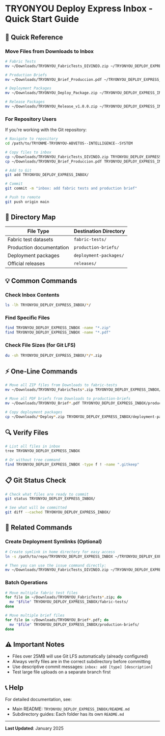 # TRYONYOU Deploy Express Inbox - Quick Start Guide

## 🚀 Quick Reference

### Move Files from Downloads to Inbox

```bash
# Fabric Tests
mv ~/Downloads/TRYONYOU_FabricTests_DIVINEO.zip ~/TRYONYOU_DEPLOY_EXPRESS_INBOX/fabric-tests/

# Production Briefs
mv ~/Downloads/TRYONYOU_Brief_Produccion.pdf ~/TRYONYOU_DEPLOY_EXPRESS_INBOX/production-briefs/

# Deployment Packages
mv ~/Downloads/TRYONYOU_Deploy_Package.zip ~/TRYONYOU_DEPLOY_EXPRESS_INBOX/deployment-packages/

# Release Packages
mv ~/Downloads/TRYONYOU_Release_v1.0.0.zip ~/TRYONYOU_DEPLOY_EXPRESS_INBOX/releases/
```

### For Repository Users

If you're working with the Git repository:

```bash
# Navigate to repository
cd /path/to/TRYONME-TRYONYOU-ABVETOS--INTELLIGENCE--SYSTEM

# Copy files to inbox
cp ~/Downloads/TRYONYOU_FabricTests_DIVINEO.zip TRYONYOU_DEPLOY_EXPRESS_INBOX/fabric-tests/
cp ~/Downloads/TRYONYOU_Brief_Produccion.pdf TRYONYOU_DEPLOY_EXPRESS_INBOX/production-briefs/

# Add to Git
git add TRYONYOU_DEPLOY_EXPRESS_INBOX/

# Commit
git commit -m "inbox: add fabric tests and production brief"

# Push to remote
git push origin main
```

## 📂 Directory Map

| File Type | Destination Directory |
|-----------|----------------------|
| Fabric test datasets | `fabric-tests/` |
| Production documentation | `production-briefs/` |
| Deployment packages | `deployment-packages/` |
| Official releases | `releases/` |

## 💡 Common Commands

### Check Inbox Contents
```bash
ls -lh TRYONYOU_DEPLOY_EXPRESS_INBOX/*/
```

### Find Specific Files
```bash
find TRYONYOU_DEPLOY_EXPRESS_INBOX -name "*.zip"
find TRYONYOU_DEPLOY_EXPRESS_INBOX -name "*.pdf"
```

### Check File Sizes (for Git LFS)
```bash
du -sh TRYONYOU_DEPLOY_EXPRESS_INBOX/*/*.zip
```

## ⚡ One-Line Commands

```bash
# Move all ZIP files from Downloads to fabric-tests
mv ~/Downloads/TRYONYOU_FabricTests*.zip TRYONYOU_DEPLOY_EXPRESS_INBOX/fabric-tests/

# Move all PDF briefs from Downloads to production-briefs
mv ~/Downloads/TRYONYOU_Brief*.pdf TRYONYOU_DEPLOY_EXPRESS_INBOX/production-briefs/

# Copy deployment packages
cp ~/Downloads/*Deploy*.zip TRYONYOU_DEPLOY_EXPRESS_INBOX/deployment-packages/
```

## 🔍 Verify Files

```bash
# List all files in inbox
tree TRYONYOU_DEPLOY_EXPRESS_INBOX

# Or without tree command
find TRYONYOU_DEPLOY_EXPRESS_INBOX -type f ! -name ".gitkeep"
```

## 📋 Git Status Check

```bash
# Check what files are ready to commit
git status TRYONYOU_DEPLOY_EXPRESS_INBOX/

# See what will be committed
git diff --cached TRYONYOU_DEPLOY_EXPRESS_INBOX/
```

## 🔗 Related Commands

### Create Deployment Symlinks (Optional)
```bash
# Create symlink in home directory for easy access
ln -s /path/to/repo/TRYONYOU_DEPLOY_EXPRESS_INBOX ~/TRYONYOU_DEPLOY_EXPRESS_INBOX

# Then you can use the issue command directly:
mv ~/Downloads/TRYONYOU_FabricTests_DIVINEO.zip ~/TRYONYOU_DEPLOY_EXPRESS_INBOX/fabric-tests/
```

### Batch Operations
```bash
# Move multiple fabric test files
for file in ~/Downloads/TRYONYOU_FabricTests*.zip; do
  mv "$file" TRYONYOU_DEPLOY_EXPRESS_INBOX/fabric-tests/
done

# Move multiple brief files
for file in ~/Downloads/TRYONYOU_Brief*.pdf; do
  mv "$file" TRYONYOU_DEPLOY_EXPRESS_INBOX/production-briefs/
done
```

## ⚠️ Important Notes

- Files over 25MB will use Git LFS automatically (already configured)
- Always verify files are in the correct subdirectory before committing
- Use descriptive commit messages: `inbox: add [type] [description]`
- Test large file uploads on a separate branch first

## 📞 Help

For detailed documentation, see:
- Main README: `TRYONYOU_DEPLOY_EXPRESS_INBOX/README.md`
- Subdirectory guides: Each folder has its own `README.md`

---

**Last Updated**: January 2025
